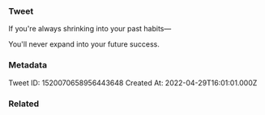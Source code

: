 ### Tweet
If you're always shrinking into your past habits—

You'll never expand into your future success.

### Metadata
Tweet ID: 1520070658956443648
Created At: 2022-04-29T16:01:01.000Z

### Related

